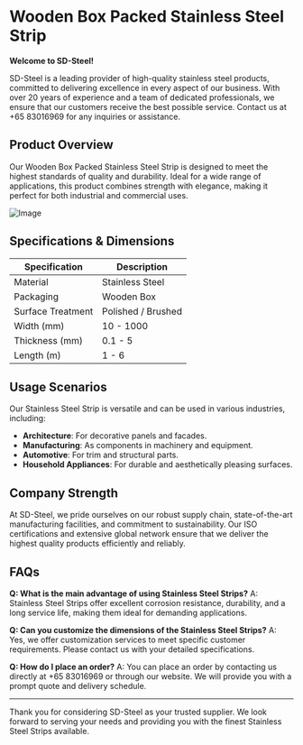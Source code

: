 # Wooden Box Packed Stainless Steel Strip

**Welcome to SD-Steel!**

SD-Steel is a leading provider of high-quality stainless steel products, committed to delivering excellence in every aspect of our business. With over 20 years of experience and a team of dedicated professionals, we ensure that our customers receive the best possible service. Contact us at +65 83016969 for any inquiries or assistance.

## Product Overview

Our Wooden Box Packed Stainless Steel Strip is designed to meet the highest standards of quality and durability. Ideal for a wide range of applications, this product combines strength with elegance, making it perfect for both industrial and commercial uses.

![Image](https://github.com/user-attachments/assets/2567258e-e124-4816-932d-1809bd27ef0b)

## Specifications & Dimensions

| Specification       | Description                                  |
|---------------------|----------------------------------------------|
| Material            | Stainless Steel                              |
| Packaging           | Wooden Box                                   |
| Surface Treatment   | Polished / Brushed                           |
| Width (mm)          | 10 - 1000                                    |
| Thickness (mm)      | 0.1 - 5                                      |
| Length (m)          | 1 - 6                                        |

## Usage Scenarios

Our Stainless Steel Strip is versatile and can be used in various industries, including:

- **Architecture**: For decorative panels and facades.
- **Manufacturing**: As components in machinery and equipment.
- **Automotive**: For trim and structural parts.
- **Household Appliances**: For durable and aesthetically pleasing surfaces.

## Company Strength

At SD-Steel, we pride ourselves on our robust supply chain, state-of-the-art manufacturing facilities, and commitment to sustainability. Our ISO certifications and extensive global network ensure that we deliver the highest quality products efficiently and reliably.

## FAQs

**Q: What is the main advantage of using Stainless Steel Strips?**
A: Stainless Steel Strips offer excellent corrosion resistance, durability, and a long service life, making them ideal for demanding applications.

**Q: Can you customize the dimensions of the Stainless Steel Strips?**
A: Yes, we offer customization services to meet specific customer requirements. Please contact us with your detailed specifications.

**Q: How do I place an order?**
A: You can place an order by contacting us directly at +65 83016969 or through our website. We will provide you with a prompt quote and delivery schedule.

---

Thank you for considering SD-Steel as your trusted supplier. We look forward to serving your needs and providing you with the finest Stainless Steel Strips available.
